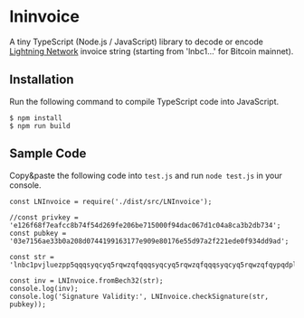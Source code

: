 lninvoice
=========

A tiny TypeScript (Node.js / JavaScript) library to decode or encode [Lightning Network](http://lightning.network/) invoice string (starting from 'lnbc1...' for Bitcoin mainnet).



Installation
------------

Run the following command to compile TypeScript code into JavaScript.

```
$ npm install
$ npm run build
```



Sample Code
-----------

Copy&paste the following code into `test.js` and run `node test.js` in your console.

```
const LNInvoice = require('./dist/src/LNInvoice');

//const privkey = 'e126f68f7eafcc8b74f54d269fe206be715000f94dac067d1c04a8ca3b2db734';
const pubkey = '03e7156ae33b0a208d0744199163177e909e80176e55d97a2f221ede0f934dd9ad';

const str = 'lnbc1pvjluezpp5qqqsyqcyq5rqwzqfqqqsyqcyq5rqwzqfqqqsyqcyq5rqwzqfqypqdpl2pkx2ctnv5sxxmmwwd5kgetjypeh2ursdae8g6twvus8g6rfwvs8qun0dfjkxaq8rkx3yf5tcsyz3d73gafnh3cax9rn449d9p5uxz9ezhhypd0elx87sjle52x86fux2ypatgddc6k63n7erqz25le42c4u4ecky03ylcqca784w';

const inv = LNInvoice.fromBech32(str);
console.log(inv);
console.log('Signature Validity:', LNInvoice.checkSignature(str, pubkey));
```


